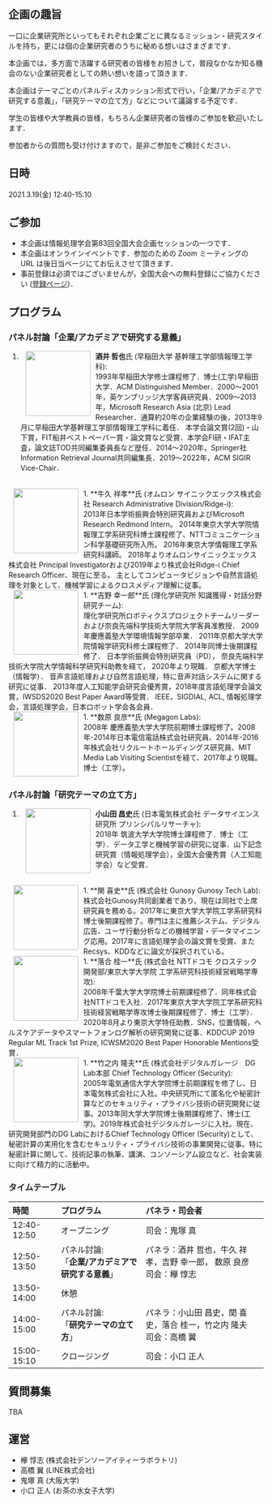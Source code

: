 <link rel="stylesheet" href="https://keyakkie.github.io/ipsj83-industry-panel/style.css" type="text/css" />

## <span class="fs150">企画の趣旨</span>
一口に企業研究所といってもそれぞれ企業ごとに異なるミッション・研究スタイルを持ち，更には個の企業研究者のうちに秘める想いはさまざまです．
  
  本企画では，多方面で活躍する研究者の皆様をお招きして，普段なかなか知る機会のない企業研究者としての熱い想いを語って頂きます．
  
  本企画はテーマごとのパネルディスカッション形式で行い，「企業/アカデミアで研究する意義」，「研究テーマの立て方」などについて議論する予定です．
  
  学生の皆様や大学教員の皆様，もちろん企業研究者の皆様のご参加を歓迎いたします．
  
  参加者からの質問も受け付けますので，是非ご参加をご検討ください．

## <span class="fs150">日時</span>
2021.3.19(金) 12:40-15:10

## <span class="fs150">ご参加</span>
* 本企画は情報処理学会第83回全国大会企画セッションの一つです．
* 本企画はオンラインイベントです．参加のための Zoom ミーティングの URL は後日当ページにてお伝えさせて頂きます．
* 事前登録は必須ではございませんが，全国大会への無料登録にご協力ください (<a href="https://www.ipsj.or.jp/event/taikai/83/event_reserve.html">登録ページ</a>)．

## <span class="fs150">プログラム</span>
### <span class="fs150">パネル討論「企業/アカデミアで研究する意義」</span>
1. <img src="https://drive.google.com/uc?export=view&id=1i1Zw2W6qZlRcGq0Z5kJyUknjFsYC98Di" width="128" align="left" hspace="10"> <span class="fs125">**酒井 哲也**</span>氏 (早稲田大学 基幹理工学部情報理工学科):<br /> <span class="fs75">1993年早稲田大学修士課程修了．博士(工学)早稲田大学．ACM Distinguished Member．2000～2001年，英ケンブリッジ大学客員研究員．2009～2013年，Microsoft Research Asia (北京) Lead Researcher．通算約20年の企業経験の後，2013年9月に早稲田大学基幹理工学部情報理工学科に着任． 本学会論文賞(2回)・山下賞，FIT船井ベストペーパー賞・論文賞など受賞．本学会FI研・IFAT主査，論文誌TOD共同編集委員長など歴任．2014～2020年，Springer社Information Retrieval Journal共同編集長．2019～2022年，ACM SIGIR Vice-Chair．</span>  
<br clear="left">
1. <img src="https://drive.google.com/uc?export=view&id=1u6wViXN3DGJt5Y-94ULnjVGpdLg_7Rso" width="128" align="left" hspace="10"> <span class="fs125">**牛久 祥孝**</span>氏 (オムロン サイニックエックス株式会社 Research Administrative Division/Ridge-i):<br /> <span class="fs75">2013年日本学術振興会特別研究員およびMicrosoft Research Redmond Intern。 2014年東京大学大学院情報理工学系研究科博士課程修了、NTTコミュニケーション科学基礎研究所入所。 2016年東京大学情報理工学系研究科講師。 2018年よりオムロンサイニックエックス株式会社 Principal Investigatorおよび2019年より株式会社Ridge-i Chief Research Officer、現在に至る。 主としてコンピュータビジョンや自然言語処理を対象として、機械学習によるクロスメディア理解に従事。</span>  
<br clear="left">
1. <img src="https://drive.google.com/uc?export=view&id=1L9-z6VWfxPPJkMQR8zjOr3T9UNcVkRfA" width="128" align="left" hspace="10"> <span class="fs125">**吉野 幸一郎**</span>氏 (理化学研究所 知識獲得・対話分野研究チーム):<br /> <span class="fs75">理化学研究所ロボティクスプロジェクトチームリーダーおよび奈良先端科学技術大学院大学客員准教授． 2009年慶應義塾大学環境情報学部卒業． 2011年京都大学大学院情報学研究科修士課程修了． 2014年同博士後期課程修了． 日本学術振興会特別研究員（PD）， 奈良先端科学技術大学院大学情報科学研究科助教を経て， 2020年より現職． 京都大学博士（情報学）． 音声言語処理および自然言語処理，特に音声対話システムに関する研究に従事． 2013年度人工知能学会研究会優秀賞，2018年度言語処理学会論文賞，IWSDS2020 Best Paper Award等受賞． IEEE，SIGDIAL, ACL, 情報処理学会，言語処理学会，日本ロボット学会各会員．</span>  
<br clear="left">
1. <img src="https://drive.google.com/uc?export=view&id=15xd9FsJX_p61KZQSdXmOuvtH41mpHNho" width="128" align="left" hspace="10"> <span class="fs125">**数原 良彦**</span>氏 (Megagon Labs):<br /> <span class="fs75">2008年 慶應義塾大学大学院前期博士課程修了。2008年-2014年日本電信電話株式会社研究員、2014年-2016年株式会社リクルートホールディングス研究員、MIT Media Lab Visiting Scientistを経て、2017年より現職。博士（工学）。</span>  
<br clear="left">

### <span class="fs150">パネル討論「研究テーマの立て方」</span>
1. <img src="https://drive.google.com/uc?export=view&id=15i4cgIjPtZpDGAfGxSUo90Dxrx67u2EI" width="128" align="left" hspace="10"> <span class="fs125">**小山田 昌史**</span>氏 (日本電気株式会社 データサイエンス研究所 プリンシパルリサーチャ):<br /> <span class="fs75">2018年 筑波大学大学院博士課程修了．博士（工学）．データ工学と機械学習の研究に従事．山下記念研究賞（情報処理学会），全国大会優秀賞（人工知能学会）など受賞．</span>  
<br clear="left">
1. <img src="https://drive.google.com/uc?export=view&id=1TdZap8fMT8izkqdsUmluOtU8YX87XQDd" width="128" align="left" hspace="10"> <span class="fs125">**関 喜史**</span>氏 (株式会社 Gunosy Gunosy Tech Lab):<br /> <span class="fs75">株式会社Gunosy共同創業者であり、現在は同社で上席研究員を務める。2017年に東京大学大学院工学系研究科博士後期課程修了。専門は主に推薦システム、デジタル広告、ユーザ行動分析などの機械学習・データマイニング応用。2017年に言語処理学会の論文賞を受賞、またRecsys、KDDなどに論文が採択されている。</span>  
<br clear="left">
1. <img src="https://drive.google.com/uc?export=view&id=11hEBqmXK5lCD6RBopU6Y3P6kuOre8qeR" width="128" align="left" hspace="10"> <span class="fs125">**落合 桂一**</span>氏 (株式会社 NTTドコモ クロステック開発部/東京大学大学院 工学系研究科技術経営戦略学専攻):<br /> <span class="fs75">2008年千葉大学大学院博士前期課程修了．同年株式会社NTTドコモ入社．2017年東京大学大学院工学系研究科技術経営戦略学専攻博士後期課程修了．博士（工学）．2020年8月より東京大学特任助教．SNS，位置情報，ヘルスケアデータやスマートフォンログ解析の研究開発に従事．KDDCUP 2019 Regular ML Track 1st Prize, ICWSM2020 Best Paper Honorable Mentions受賞．</span>  
<br clear="left">
1. <img src="https://drive.google.com/uc?export=view&id=1lSCaer09DqCe-y40HksqY3_27bQ7lPI4" width="128" align="left" hspace="10"> <span class="fs125">**竹之内 隆夫**</span>氏 (株式会社デジタルガレージ　DG Lab本部 Chief Technology Officer (Security):<br /> <span class="fs75">2005年電気通信大学大学院博士前期課程を修了し、日本電気株式会社に入社。中央研究所にて匿名化や秘密計算などのセキュリティ・プライバシ技術の研究開発に従事。2013年同大学大学院博士後期課程修了、博士(工学)。2019年株式会社デジタルガレージに入社。現在、研究開発部門のDG LabにおけるChief Technology Officer (Security)として、秘密計算の実用化を含むセキュリティ・プライバシ技術の事業開発に従事。特に秘密計算に関して、技術記事の執筆、講演、コンソーシアム設立など、社会実装に向けて精力的に活動中。</span>  

### <span class="fs150">タイムテーブル</span>

| **時間** | **プログラム** | **パネラ・司会者** |
| :--- | :--- | :--- |
| 12:40-12:50 | オープニング | 司会：鬼塚 真 |
| 12:50-13:50 | パネル討論:<br />「**企業/アカデミアで研究する意義**」 | パネラ：酒井 哲也，牛久 祥孝，吉野 幸一郎， 数原 良彦<br />司会：欅 惇志 |
| 13:50-14:00 | 休憩 |  |
| 14:00-15:00 | パネル討論:<br />「**研究テーマの立て方**」 | パネラ：小山田 昌史，関 喜史，落合 桂一，竹之内 隆夫<br />司会：高橋 翼 |
| 15:00-15:10 | クロージング | 司会：小口 正人 |

## <span class="fs150">質問募集</span>
TBA

## <span class="fs150">運営</span>
* 欅 惇志 (株式会社デンソーアイティーラボラトリ)
* 高橋 翼 (LINE株式会社)
* 鬼塚 真 (大阪大学)
* 小口 正人 (お茶の水女子大学)
